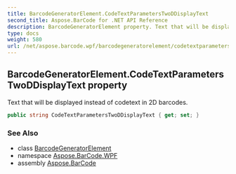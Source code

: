 ```yaml
---
title: BarcodeGeneratorElement.CodeTextParametersTwoDDisplayText
second_title: Aspose.BarCode for .NET API Reference
description: BarcodeGeneratorElement property. Text that will be displayed instead of codetext in 2D barcodes
type: docs
weight: 580
url: /net/aspose.barcode.wpf/barcodegeneratorelement/codetextparameterstwoddisplaytext/
---
```

## BarcodeGeneratorElement.CodeTextParametersTwoDDisplayText property

Text that will be displayed instead of codetext in 2D barcodes.

```csharp
public string CodeTextParametersTwoDDisplayText { get; set; }
```

### See Also

* class [BarcodeGeneratorElement](../)
* namespace [Aspose.BarCode.WPF](../../barcodegeneratorelement/)
* assembly [Aspose.BarCode](../../../)


